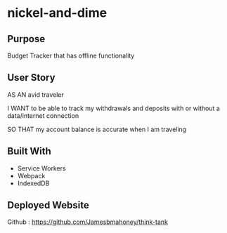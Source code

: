 # nickel-and-dime

## Purpose

Budget Tracker that has offline functionality


## User Story

AS AN avid traveler

I WANT to be able to track my withdrawals and deposits with or without a data/internet connection

SO THAT my account balance is accurate when I am traveling 

## Built With
* Service Workers
* Webpack
* IndexedDB

## Deployed Website

Github : https://github.com/Jamesbmahoney/think-tank

